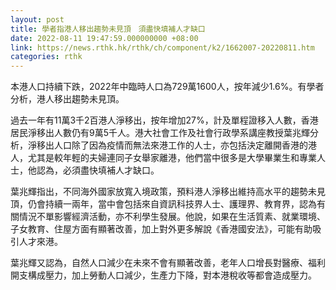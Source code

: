 ```yaml
---
layout: post
title: 學者指港人移出趨勢未見頂　須盡快填補人才缺口
date: 2022-08-11 19:47:59.000000000 +08:00
link: https://news.rthk.hk/rthk/ch/component/k2/1662007-20220811.htm
categories: rthk
---
```


本港人口持續下跌，2022年中臨時人口為729萬1600人，按年減少1.6%。有學者分析，港人移出趨勢未見頂。

過去一年有11萬3千2百港人淨移出，按年增加27%，計及單程證移入人數，香港居民淨移出人數仍有9萬5千人。港大社會工作及社會行政學系講座教授葉兆輝分析，淨移出人口除了因為疫情而無法來港工作的人士，亦包括決定離開香港的港人，尤其是較年輕的夫婦連同子女舉家離港，他們當中很多是大學畢業生和專業人士，他認為，必須盡快填補人才缺口。

葉兆輝指出，不同海外國家放寬入境政策，預料港人淨移出維持高水平的趨勢未見頂，仍會持續一兩年，當中會包括來自資訊科技界人士、護理界、教育界，認為有關情況不單影響經濟活動，亦不利學生發展。他說，如果在生活質素、就業環境、子女教育、住屋方面有顯著改善，加上對外更多解說《香港國安法》，可能有助吸引人才來港。

葉兆輝又認為，自然人口減少在未來不會有顯著改善，老年人口增長對醫療、福利開支構成壓力，加上勞動人口減少，生產力下降，對本港稅收等都會造成壓力。
